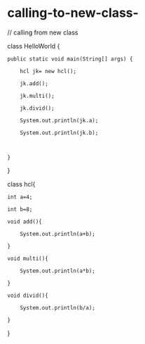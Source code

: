 # calling-to-new-class- 
// calling from new class 

class HelloWorld {

    public static void main(String[] args) {

        hcl jk= new hcl();

        jk.add();

        jk.multi();

        jk.divid();

        System.out.println(jk.a);

        System.out.println(jk.b);

        

    }

}

class hcl{

    int a=4;

    int b=8;

    void add(){

        System.out.println(a+b);

    }

    void multi(){

        System.out.println(a*b);

    }

    void divid(){

        System.out.println(b/a);

    }

}
